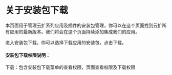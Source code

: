 # 关于安装包下载
本页面用于管理云扩系列应用及插件的安装包管理，你可以在这个页面找到云扩所有应用的最新版本。我们将会在这个页面持续添加集成我们的应用。

进入安装包下载，你可以选择下载应用的安装包，点击下载。

#### 安装包下载权限说明：

下载：包含安装包下载菜单的查看权限，页面查看权限及下载权限


